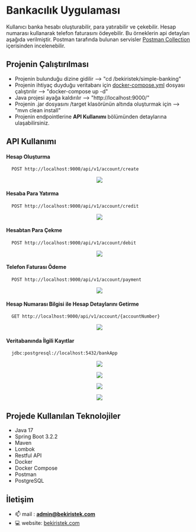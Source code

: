 
# Bankacılık Uygulaması

Kullanıcı banka hesabı oluşturabilir, para yatırabilir ve çekebilir. Hesap numarası kullanarak telefon faturasını ödeyebilir. Bu örneklerin api detayları aşağıda verilmiştir. Postman tarafında bulunan servisler [Postman Collection](https://github.com/bekiristek/simple-banking/blob/main/collection/bank-app-api.postman_collection.json) içerisinden incelenebilir.

## Projenin Çalıştırılması

- Projenin bulunduğu dizine gidilir --> "cd /bekiristek/simple-banking"
- Projenin ihtiyaç duyduğu veritabanı için  [docker-compose.yml](https://github.com/bekiristek/simple-banking/blob/main/docker-compose.yml) dosyası çalıştırılır --> "docker-compose up -d"
- Java projesi ayağa kaldırılır --> "http://localhost:9000/"
- Projenin .jar dosyasını /target klasörünün altında oluşturmak için --> "mvn clean install"
- Projenin endpointlerine <b> API Kullanımı </b>  bölümünden detaylarına ulaşabilirsiniz.


## API Kullanımı

#### Hesap Oluşturma

```http
  POST http://localhost:9000/api/v1/account/create
```
<p align="center">
    <img src ="screenshots/create-account.png">
</p>

#### Hesaba Para Yatırma

```http
  POST http://localhost:9000/api/v1/account/credit
```
<p align="center">
    <img src ="screenshots/deposit-account.png">
</p>

#### Hesabtan Para Çekme

```http
  POST http://localhost:9000/api/v1/account/debit
```
<p align="center">
    <img src ="screenshots/debit-account.png">
</p>

#### Telefon Faturası Ödeme

```http
  POST http://localhost:9000/api/v1/account/payment
```
<p align="center">
    <img src ="screenshots/payment-phone-bill.png">
</p>

#### Hesap Numarası Bilgisi ile Hesap Detaylarını Getirme

```http
  GET http://localhost:9000/api/v1/account/{accountNumber}
```
<p align="center">
    <img src ="screenshots/get-account.png">
</p>

#### Veritabanında İlgili Kayıtlar

```http
  jdbc:postgresql://localhost:5432/bankApp
```
<p align="center">
    <img src ="screenshots/docker-db.png">
</p>

<p align="center">
    <img src ="screenshots/pg-admin.png">
</p>

<p align="center">
    <img src ="screenshots/account-db.png">
</p>

<p align="center">
    <img src ="screenshots/transaction-db.png">
</p>

## Projede Kullanılan Teknolojiler

- Java 17
- Spring Boot 3.2.2
- Maven
- Lombok
- Restful API
- Docker
- Docker Compose
- Postman
- PostgreSQL

## İletişim

- 📫 mail : **admin@bekiristek.com**
- 💻 website: [bekiristek.com](https://bekiristek.com/)
